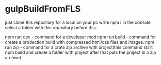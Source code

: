 # gulpBuildFromFLS

just clone this repository for a local on your pc
write npm i in the console, select a folder with this repository before this.

npm run dev - сommand for a developer mod
npm run build - command for create a production build with compressed html/css files and images.
npm run zip - command for a crate zip archive with project(this command start npm build and create a folder with project after that puts the project in a zip archive)
